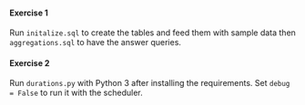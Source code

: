 #### Exercise 1

Run `initalize.sql` to create the tables and feed them with sample data then `aggregations.sql` to have the answer queries.


#### Exercise 2

Run `durations.py` with Python 3 after installing the requirements.
Set `debug = False` to run it with the scheduler.
